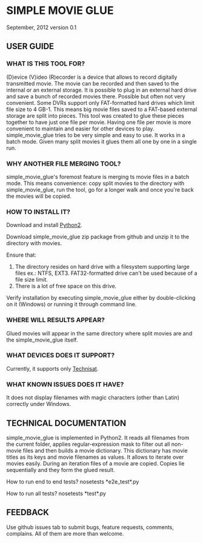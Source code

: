 SIMPLE MOVIE GLUE
=================

September, 2012
version 0.1

USER GUIDE
----------

### WHAT IS THIS TOOL FOR?

(D)evice (V)ideo (R)ecorder is a device that allows to record digitally transmitted movie.
The movie can be recorded and then saved to the internal or an external storage.
It is possible to plug in an external hard drive and save a bunch of recorded movies there.
Possible but often not very convenient. Some DVRs support only FAT-formatted hard drives which limit file size to 4 GB-1. This means big movie files saved to a FAT-based external storage are split into pieces.
This tool was created to glue these pieces together to have just one file per movie.
Having one file per movie is more convenient to maintain and easier for other devices to play.
simple_movie_glue tries to be very simple and easy to use. It works in a batch mode. Given many split movies it glues them all one by one in a single run.

### WHY ANOTHER FILE MERGING TOOL?

simple_movie_glue's foremost feature is merging ts movie files in a batch mode. This means convenience: copy split movies to the directory with simple_movie_glue, run the tool, go for a longer walk and once you're back the movies will be copied.

### HOW TO INSTALL IT?

Download and install [Python2](http://www.python.org/download/).

Download simple_movie_glue zip package from github and unzip it to the directory with movies.

Ensure that:

1.  The directory resides on hard drive with a filesystem supporting large files ex.: NTFS, EXT3. FAT32-formatted drive can't be used because of a file size limit.
2.  There is a lot of free space on this drive.

Verify installation by executing simple_movie_glue either by double-clicking on it (Windows) or running it through command line.

### WHERE WILL RESULTS APPEAR?

Glued movies will appear in the same directory where split movies are and the simple_movie_glue itself.

### WHAT DEVICES DOES IT SUPPORT?

Currently, it supports only [Technisat](http://www.technisat.com/en_XX/).

### WHAT KNOWN ISSUES DOES IT HAVE?

It does not display filenames with magic characters (other than Latin) correctly under Windows.

TECHNICAL DOCUMENTATION
-----------------------

simple_movie_glue is implemented in Python2. It reads all filenames from the current folder, applies regular-expression mask to filter out all non-movie files and then builds a movie dictionary. This dictionary has movie titles as its keys and movie filenames as values. It allows to iterate over movies easily. During an iteration files of a movie are copied. Copies lie sequentially and they form the glued result.

How to run end to end tests?  nosetests \*e2e_test\*.py

How to run all tests?  nosetests \*test\*.py

FEEDBACK
--------

Use github issues tab to submit bugs, feature requests, comments, complains.
All of them are more than welcome.
